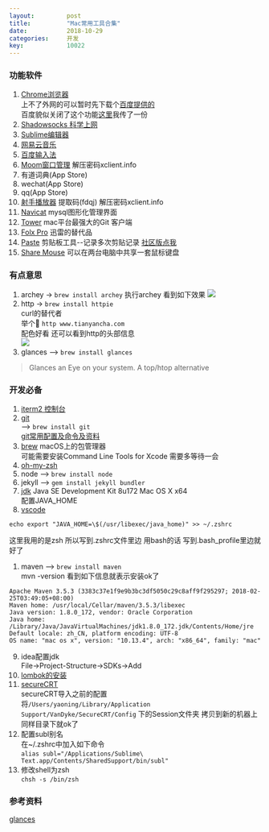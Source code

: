 ```yaml
---
layout: 		post
title:		    "Mac常用工具合集"
date:			2018-10-29
categories:		开发
key: 			10022
---
```


### 功能软件
1. [Chrome浏览器](https://www.google.com/chrome/)  
上不了外网的可以暂时先下载个[百度提供的](http://rj.baidu.com/soft/detail/25718.html?ald)  
百度貌似关闭了这个功能[这里](https://pan.baidu.com/s/17wm8liVCVU8nOIRNqEqrJA)我传了一份     
2. [Shadowsocks 科学上网](https://github.com/shadowsocks/ShadowsocksX-NG/releases)
3. [Sublime编辑器](https://www.sublimetext.com/)
4. [网易云音乐](https://music.163.com/#/download)
5. [百度输入法](https://srf.baidu.com/input/mac.html)
6. [Moom窗口管理](https://pan.baidu.com/s/11_FT0hgqAxLAAeiHEB_B2g) 解压密码xclient.info  
7. 有道词典(App Store)
8. wechat(App Store)
9. qq(App Store)
10. [射手播放器](https://pan.baidu.com/s/1ZxrcuybBGHLLmo7UO7F1KQ) 提取码(fdqj) 解压密码xclient.info
11. [Navicat](http://xclient.info/s/navicat-for-mysql.html?a=dl&v=12.0.24&k=1&t=3fc97a445870eedb082f1fbf1c18213b42632540)  mysql图形化管理界面
12. [Tower](http://xclient.info/s/tower.html?t=3fc97a445870eedb082f1fbf1c18213b42632540#versions) mac平台最强大的Git 客户端
13. [Folx Pro](http://xclient.info/s/folx-pro.html?t=3fc97a445870eedb082f1fbf1c18213b42632540) 迅雷的替代品  
14. [Paste](https://pasteapp.me/) 剪贴板工具--记录多次剪贴记录 [社区版点我](https://pan.baidu.com/s/1sX9eut5e7kZLYwhln9x7eA)  
15. [Share Mouse](http://www.keyboard-and-mouse-sharing.com/demo.htm)  可以在两台电脑中共享一套鼠标键盘

### 有点意思
1. archey -> `brew install archey`
执行archey 看到如下效果
![](http://77wdec.com1.z0.glb.clouddn.com/QQ20180503-092831.png)
2. http -> `brew install httpie`  
curl的替代者  
举个🌰 `http www.tianyancha.com`  
配色好看 还可以看到http的头部信息  
![](http://77wdec.com1.z0.glb.clouddn.com/WX20180504-185238.png)
3. glances --> `brew install glances`  
>Glances an Eye on your system. A top/htop alternative  

### 开发必备
1. [iterm2 控制台](https://www.iterm2.com/)  
2. [git](https://git-scm.com/download/mac)  
--> `brew install git`   
[git常用配置及命令及资料](http://yaoning.me/%E5%B7%A5%E5%85%B7/2015/07/24/Git%E5%B8%B8%E7%94%A8%E9%85%8D%E7%BD%AE%E5%8F%8A%E5%91%BD%E4%BB%A4.html)  
3. [brew](https://brew.sh/) macOS上的包管理器  
  可能需要安装Command Line Tools for Xcode 需要多等待一会
4. [oh-my-zsh](https://github.com/robbyrussell/oh-my-zsh)
5. node --> `brew install node`
6. jekyll --> `gem install jekyll bundler`
7. [jdk](http://www.oracle.com/technetwork/java/javase/downloads/jdk8-downloads-2133151.html) Java SE Development Kit 8u172 Mac OS X x64  
配置JAVA_HOME 
8. [vscode](https://code.visualstudio.com/)  

```
echo export "JAVA_HOME=\$(/usr/libexec/java_home)" >> ~/.zshrc  
```    
这里我用的是zsh 所以写到.zshrc文件里边 用bash的话 写到.bash_profile里边就好了 
1. maven --> `brew install maven`  
mvn -version 看到如下信息就表示安装ok了  
```
Apache Maven 3.5.3 (3383c37e1f9e9b3bc3df5050c29c8aff9f295297; 2018-02-25T03:49:05+08:00)
Maven home: /usr/local/Cellar/maven/3.5.3/libexec
Java version: 1.8.0_172, vendor: Oracle Corporation
Java home: /Library/Java/JavaVirtualMachines/jdk1.8.0_172.jdk/Contents/Home/jre
Default locale: zh_CN, platform encoding: UTF-8
OS name: "mac os x", version: "10.13.4", arch: "x86_64", family: "mac"
```
9. idea配置jdk  
File->Project-Structure->SDKs->Add  
10. [lombok的安装](https://projectlombok.org/setup/intellij)  
11. [secureCRT](https://www.vandyke.com/products/securecrt)  
secureCRT导入之前的配置  
将`/Users/yaoning/Library/Application Support/VanDyke/SecureCRT/Config` 下的Session文件夹 拷贝到新的机器上同样目录下就ok了  
12. 配置subl别名  
在~/.zshrc中加入如下命令  
`alias subl="/Applications/Sublime\ Text.app/Contents/SharedSupport/bin/subl"`
13. 修改shell为zsh  
`chsh -s /bin/zsh`  

### 参考资料
[glances](https://github.com/nicolargo/glances)  
